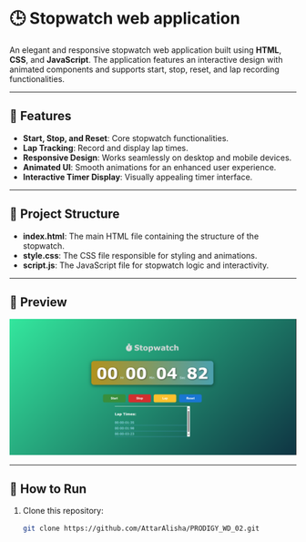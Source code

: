 # 🕒  Stopwatch web application

An elegant and responsive stopwatch web application built using **HTML**, **CSS**, and **JavaScript**. The application features an interactive design with animated components and supports start, stop, reset, and lap recording functionalities.

---

## 🌟 Features

- **Start, Stop, and Reset**: Core stopwatch functionalities.
- **Lap Tracking**: Record and display lap times.
- **Responsive Design**: Works seamlessly on desktop and mobile devices.
- **Animated UI**: Smooth animations for an enhanced user experience.
- **Interactive Timer Display**: Visually appealing timer interface.

---

## 📂 Project Structure

- **index.html**: The main HTML file containing the structure of the stopwatch.
- **style.css**: The CSS file responsible for styling and animations.
- **script.js**: The JavaScript file for stopwatch logic and interactivity.

---

## 📸 Preview

![Stopwatch Preview](stopwatch.png)

---

## 🚀 How to Run

1. Clone this repository:
   ```bash
   git clone https://github.com/AttarAlisha/PRODIGY_WD_02.git
